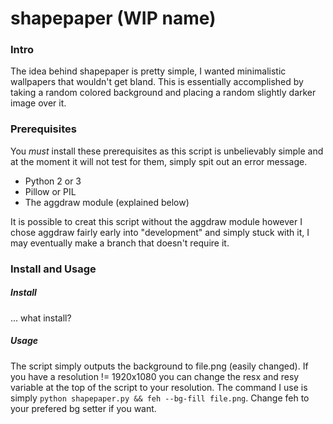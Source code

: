 # shapepaper (WIP name)

### Intro

The idea behind shapepaper is pretty simple, I wanted minimalistic wallpapers that wouldn't get bland. This is essentially accomplished by taking a random colored background and placing a random slightly darker image over it.

### Prerequisites

You *must* install these prerequisites as this script is unbelievably simple and at the moment it will not test for them, simply spit out an error message.

- Python 2 or 3
- Pillow or PIL
- The aggdraw module (explained below)

It is possible to creat this script without the aggdraw module however I chose aggdraw fairly early into "development" and simply stuck with it, I may eventually make a branch that doesn't require it.

### Install and Usage

##### Install

... what install?

##### Usage

The script simply outputs the background to file.png (easily changed). If you have a resolution != 1920x1080 you can change the resx and resy variable at the top of the script to your resolution. The command I use is simply `python shapepaper.py && feh --bg-fill file.png`. Change feh to your prefered bg setter if you want.




